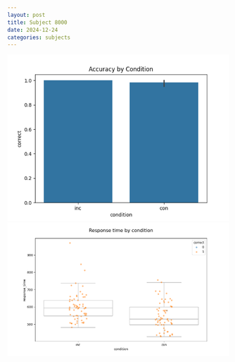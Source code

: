 ```yaml
---
layout: post
title: Subject 8000
date: 2024-12-24
categories: subjects
---
```


![](data/8000/run-28/8000_NF_acc.png)
![](data/8000/run-28/8000_NF_rt.png)
